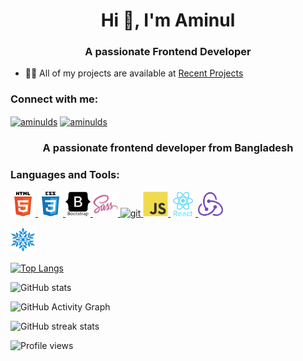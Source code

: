 <h1 align="center">Hi 👋, I'm Aminul</h1>
<h3 align="center">A passionate Frontend Developer</h3>


- 👨‍💻 All of my projects are available at <a href="https://aminulfd.netlify.app" target="blank">Recent Projects</a>


<h3 align="left">Connect with me:</h3>
<p align="left">
  <a href="https://www.linkedin.com/in/aminulds" target="__blank"><img align="center" src="https://raw.githubusercontent.com/rahuldkjain/github-profile-readme-generator/master/src/images/icons/Social/linked-in-alt.svg" alt="aminulds" height="30" /></a>
  <a href="https://web.whatsapp.com/send?phone=8801743724256" target="_blank"><img align="center" src="https://cdn-icons-png.flaticon.com/512/733/733585.png" alt="aminulds" height="30" /></a>
</p>

<h3 align="center">A passionate frontend developer from Bangladesh</h3>

<h3 align="left">Languages and Tools:</h3>
<p align="left"> 
  <a href="https://www.w3.org/html/" target="__blank"> <img src="https://raw.githubusercontent.com/devicons/devicon/master/icons/html5/html5-original-wordmark.svg" alt="html5" width="40" height="40"/> </a> 
  <a href="https://www.w3schools.com/css/" target="__blank"> <img src="https://raw.githubusercontent.com/devicons/devicon/master/icons/css3/css3-original-wordmark.svg" alt="css3" width="40" height="40"/> </a> 
  <a href="https://getbootstrap.com" target="__blank"> <img src="https://raw.githubusercontent.com/devicons/devicon/master/icons/bootstrap/bootstrap-plain-wordmark.svg" alt="bootstrap" width="40" height="40"/> </a>
  <a href="https://sass-lang.com" target="__blank"> <img src="https://raw.githubusercontent.com/devicons/devicon/master/icons/sass/sass-original.svg" alt="sass" width="40" height="40"/> </a>  
  <a href="https://git-scm.com/" target="__blank"> <img src="https://www.vectorlogo.zone/logos/git-scm/git-scm-icon.svg" alt="git" width="40" height="40"/> </a> 
  <a href="https://developer.mozilla.org/en-US/docs/Web/JavaScript" target="__blank"> <img src="https://raw.githubusercontent.com/devicons/devicon/master/icons/javascript/javascript-original.svg" alt="javascript" width="40" height="40"/> </a> 
  <a href="https://reactjs.org/" target="__blank"> <img src="https://raw.githubusercontent.com/devicons/devicon/master/icons/react/react-original-wordmark.svg" alt="react" width="40" height="40"/> </a>
  <a href="https://redux.js.org" target="_blank"> <img src="https://raw.githubusercontent.com/devicons/devicon/master/icons/redux/redux-original.svg" alt="redux" width="40" height="40"/> </a>

</p>

<a href='https://archiveprogram.github.com/'><img src='https://raw.githubusercontent.com/acervenky/animated-github-badges/master/assets/acbadge.gif' width='40' height='40'></a>

[![Top Langs](https://github-readme-stats.vercel.app/api/top-langs/?username=aminulds)](https://github.com/anuraghazra/github-readme-stats)

![GitHub stats](https://github-readme-stats.vercel.app/api?username=aminulds&show_icons=true&count_private=true)

![GitHub Activity Graph](https://activity-graph.herokuapp.com/graph?username=aminulds)

![GitHub streak stats](https://github-readme-streak-stats.herokuapp.com/?user=aminulds)

![Profile views](https://gpvc.arturio.dev/aminulds)
